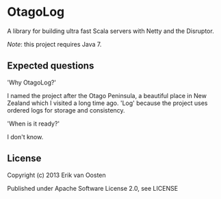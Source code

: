 OtagoLog
============

A library for building ultra fast Scala servers with Netty and the Disruptor.

*Note*: this project requires Java 7.

Expected questions
-------------------

'Why OtagoLog?'

I named the project after the Otago Peninsula, a beautiful place in New Zealand which
I visited a long time ago. 'Log' because the project uses ordered logs for storage and
consistency.

'When is it ready?'

I don't know.


License
-------

Copyright (c) 2013 Erik van Oosten

Published under Apache Software License 2.0, see LICENSE
